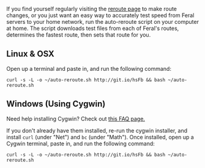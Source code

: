 
If you find yourself regularly visiting the [reroute page](https://network.feral.io/reroute) to make route changes, or you just want an easy way to accurately test speed from Feral servers to your home network, run the auto-reroute script on your computer at home. The script downloads test files from each of Feral's routes, determines the fastest route, then sets that route for you.

Linux & OSX
---

Open up a terminal and paste in, and run the following command:

~~~
curl -s -L -o ~/auto-reroute.sh http://git.io/hsFb && bash ~/auto-reroute.sh
~~~


Windows (Using Cygwin)
---

Need help installing Cygwin? Check out [this FAQ page.](https://www.feralhosting.com/faq/view?question=235)

If you don't already have them installed, re-run the cygwin installer, and install `curl` (under "Net") and `bc` (under "Math").
Once installed, open up a Cygwin terminal, paste in, and run the following command:

~~~
curl -s -L -o ~/auto-reroute.sh http://git.io/hsFb && bash ~/auto-reroute.sh
~~~




